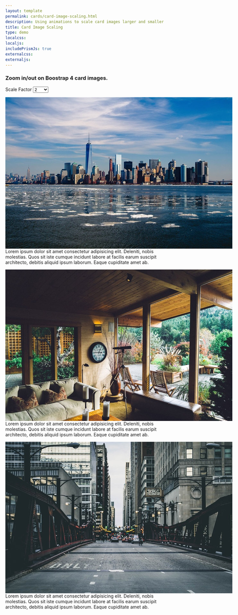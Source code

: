 ```yaml
---
layout: template
permalink: cards/card-image-scaling.html
description: Using animations to scale card images larger and smaller
title: Card Image Scaling
type: demo
localcss: 
localjs:
includePrismJs: true
externalcss:
externaljs: 
---
```


<style>
.img-zoom {
    position: relative;
}
	
.img-zoom .img-fluid {
    display: block;
    cursor: zoom-in;
    float: left;
    max-width: initial;
}
.img-zoom a {
    background: rgba(0,0,0,0.75);
    color: #fff;
    font-weight: bold;
    padding: 2px 10px;
    z-index: 9999;
    position: absolute;
    display: none;
    margin: 2px
}


</style>

<h3>Zoom in/out on Boostrap 4 card images.</h3><label for="factor">Scale Factor</label> <select id="factor" name="factor">
	<option value="1.25">
		1.25
	</option>
	<option value="1.5">
		1.5
	</option>
	<option selected value="2">
		2
	</option>
</select>
<div class="row">
	<div class="col-4">
		<div class="card img-zoom">
			<img alt="Card image cap" class="img-fluid card-img-top" src="https://raw.githubusercontent.com/peterbenoit/cdn/master/images/horizontal/city/col-4/img%20(34).jpg">
			<div class="card-body">
				<p>Lorem ipsum dolor sit amet consectetur adipisicing elit. Deleniti, nobis molestias. Quos sit iste cumque incidunt labore at facilis earum suscipit architecto, debitis aliquid ipsum laborum. Eaque cupiditate amet ab.</p>
			</div>
		</div>
	</div>
	<div class="col-4">
		<div class="card img-zoom">
			<img alt="Card image cap" class="img-fluid card-img-top" src="https://raw.githubusercontent.com/peterbenoit/cdn/master/images/horizontal/city/col-4/img%20(35).jpg">
			<div class="card-body">
				<p>Lorem ipsum dolor sit amet consectetur adipisicing elit. Deleniti, nobis molestias. Quos sit iste cumque incidunt labore at facilis earum suscipit architecto, debitis aliquid ipsum laborum. Eaque cupiditate amet ab.</p>
			</div>
		</div>
	</div>
	<div class="col-4">
		<div class="card img-zoom">
			<img alt="Card image cap" class="img-fluid card-img-top" src="https://raw.githubusercontent.com/peterbenoit/cdn/master/images/horizontal/city/col-4/img%20(36).jpg">
			<div class="card-body">
				<p>Lorem ipsum dolor sit amet consectetur adipisicing elit. Deleniti, nobis molestias. Quos sit iste cumque incidunt labore at facilis earum suscipit architecto, debitis aliquid ipsum laborum. Eaque cupiditate amet ab.</p>
			</div>
		</div>
	</div>
</div>

<script id="rendered-js">
    window.addEventListener( 'DOMContentLoaded', function() {
        ( function( $ ) {

            var factor = 2,
                scale = 0;

            $('.img-fluid').on('mousedown',function(event) {
                $('.img-fluid').css('z-index','0').not(this).removeAttr('style').prev('.reset').hide();
                $(this).css('z-index','9998');
                
                switch (event.which) {
                    case 1:
                        $(this).css('cursor', 'zoom-in');
                        $(this).animate({
                            width: $(this).width() * $('#factor').val()
                        });
                        scale++;
                        break;
                    case 2:
                        console.log('Middle Mouse button pressed.');
                        break;
                    case 3:
                        $(this).css('cursor', 'zoom-out');
                        $(this).animate({
                            width: $(this).width() / $('#factor').val()
                        });
                        scale--;
                        break;
                    default:
                }
                if( 0 === scale ) {
                    $( this ).prev('.reset').hide();
                } else {
                    $( this ).prev('.reset').show();
                }
            }).on('contextmenu', function() {
                return false;
            });
            $('.img-fluid').before('<a class="btn reset" href="#">reset</a>');

            $( '.reset' ).on('click', function() {
                $(this).next('.img-fluid').attr('style','').css('cursor', 'zoom-in');
                $( this ).hide();
                scale = 0;
            });
    } )( jQuery );
} );
</script>